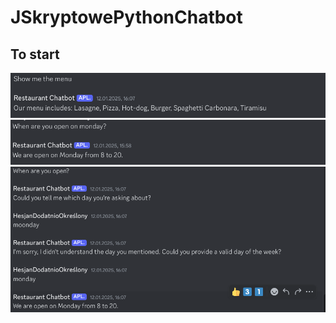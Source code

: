 # JSkryptowePythonChatbot 


To start
------------


![gra1](images/gra1.png)
![gra2](images/gra2.png)
![gra3](images/gra3.png)


